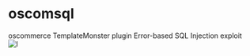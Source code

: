 # oscomsql
oscommerce TemplateMonster plugin Error-based SQL Injection exploit
<br><img src="https://i.ibb.co/MRzpDYj/l.png" alt="l" border="0">
